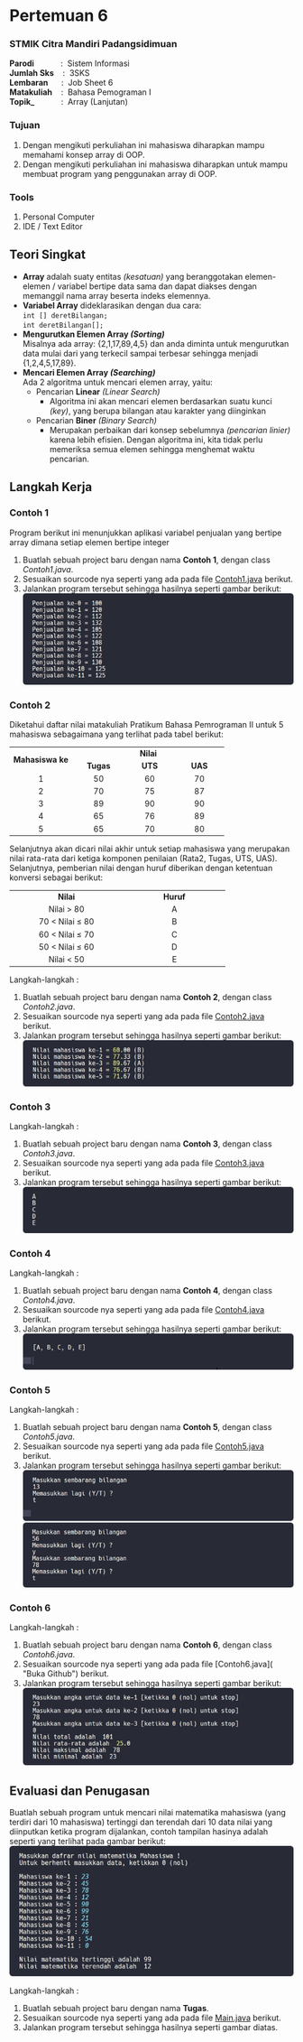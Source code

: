 # Pertemuan 6

### STMIK Citra Mandiri Padangsidimuan

**Parodi**&nbsp;&nbsp;&nbsp;&nbsp;&nbsp;&nbsp;&nbsp;&nbsp;&nbsp;&nbsp;&nbsp;&nbsp;:&nbsp;&nbsp;Sistem Informasi <br>
**Jumlah Sks**&nbsp;&nbsp;&nbsp;&nbsp;:&nbsp;&nbsp;3SKS <br>
**Lembaran**&nbsp;&nbsp;&nbsp;&nbsp;&nbsp;&nbsp;:&nbsp;&nbsp;Job Sheet 6 <br>
**Matakuliah**&nbsp;&nbsp;&nbsp;&nbsp;:&nbsp;&nbsp;Bahasa Pemograman I <br>
**Topik_**&nbsp;&nbsp;&nbsp;&nbsp;&nbsp;&nbsp;&nbsp;&nbsp;&nbsp;&nbsp;&nbsp;&nbsp;:&nbsp;&nbsp;Array (Lanjutan)

### Tujuan

1. Dengan mengikuti perkuliahan ini mahasiswa diharapkan mampu memahami konsep array di OOP.
2. Dengan mengikuti perkuliahan ini mahasiswa diharapkan untuk mampu membuat program yang penggunakan array di OOP.

### Tools

1. Personal Computer
2. IDE / Text Editor

## Teori Singkat

+ **Array** adalah suaty entitas _(kesatuan)_ yang beranggotakan elemen-elemen / variabel bertipe data sama dan dapat diakses dengan memanggil nama array beserta indeks elemennya.
+ **Variabel Array** dideklarasikan dengan dua cara: <br>
	`int [] deretBilangan;` <br>
	`int deretBilangan[];`
+ **Mengurutkan Elemen Array _(Sorting)_** <br>
  Misalnya ada array: {2,1,17,89,4,5} dan anda diminta untuk mengurutkan data mulai dari yang terkecil sampai terbesar sehingga menjadi {1,2,4,5,17,89}.
+ **Mencari Elemen Array _(Searching)_** <br>
  Ada 2 algoritma untuk mencari elemen array, yaitu:
  - Pencarian **Linear** _(Linear Search)_
  	+ Algoritma ini akan mencari elemen berdasarkan suatu kunci _(key)_, yang berupa bilangan atau karakter yang diinginkan
  - Pencarian **Biner** _(Binary Search)_
  	+ Merupakan perbaikan dari konsep sebelumnya _(pencarian linier)_ karena lebih efisien. Dengan algoritma ini, kita tidak perlu memeriksa semua elemen sehingga menghemat waktu pencarian.

## Langkah Kerja

### Contoh 1

Program berikut ini menunjukkan aplikasi variabel penjualan yang bertipe array dimana setiap elemen bertipe integer
1. Buatlah sebuah project baru dengan nama **Contoh 1**, dengan class *Contoh1.java*.
2. Sesuaikan sourcode nya seperti yang ada pada file [Contoh1.java](https://github.com/Fajar-ab/Pemograman-Dasar-JAVA-SCM/blob/master/Pertemuan%2006/Contoh%201/src/com/contoh1/Contoh1.java "Buka Github") berikut.
3. Jalankan program tersebut sehingga hasilnya seperti gambar berikut: <br>
![Output - Contoh 1](https://github.com/Fajar-ab/Pemograman-Dasar-JAVA-SCM/blob/master/Image/%23P06%20-%2001.png "Output - Contoh 1")

### Contoh 2

Diketahui daftar nilai matakuliah Pratikum Bahasa Pemrograman II untuk 5 mahasiswa sebagaimana yang terlihat pada tabel berikut:
<table>
	<tr>
		<td rowspan="2"><center><b>Mahasiswa ke</b></center></td>
		<td colspan="3"><center><b>Nilai</b></center></td>
	</tr>
	<tr>
		<td><center><b>&nbsp;&nbsp;&nbsp;&nbsp;&nbsp;Tugas&nbsp;&nbsp;&nbsp;&nbsp;&nbsp;</b></center></td>
		<td><center><b>&nbsp;&nbsp;&nbsp;&nbsp;&nbsp;&nbsp;UTS&nbsp;&nbsp;&nbsp;&nbsp;&nbsp;&nbsp;</b></center></td>
		<td><center><b>&nbsp;&nbsp;&nbsp;&nbsp;&nbsp;&nbsp;UAS&nbsp;&nbsp;&nbsp;&nbsp;&nbsp;&nbsp;</b></center></td>
	</tr>
	<tr>
		<td><center>1</center></td>
		<td><center>50</center></td>
		<td><center>60</center></td>
		<td><center>70</center></td>
	</tr>
	<tr>
		<td><center>2</center></td>
		<td><center>70</center></td>
		<td><center>75</center></td>
		<td><center>87</center></td>
	</tr>
	<tr>
		<td><center>3</center></td>
		<td><center>89</center></td>
		<td><center>90</center></td>
		<td><center>90</center></td>
	</tr>
	<tr>
		<td><center>4</center></td>
		<td><center>65</center></td>
		<td><center>76</center></td>
		<td><center>89</center></td>
	</tr>
	<tr>
		<td><center>5</center></td>
		<td><center>65</center></td>
		<td><center>70</center></td>
		<td><center>80</center></td>
	</tr>
</table>

Selanjutnya akan dicari nilai akhir untuk setiap mahasiswa yang merupakan nilai rata-rata dari ketiga komponen penilaian (Rata2, Tugas, UTS, UAS). Selanjutnya, pemberian nilai dengan huruf diberikan dengan ketentuan konversi sebagai berikut:
<table>
	<tr>
		<td><center><b>&nbsp;&nbsp;&nbsp;&nbsp;&nbsp;&nbsp;&nbsp;&nbsp;&nbsp;&nbsp;&nbsp;&nbsp;&nbsp;&nbsp;&nbsp;&nbsp;&nbsp;&nbsp;&nbsp;&nbsp;&nbsp;Nilai&nbsp;&nbsp;&nbsp;&nbsp;&nbsp;&nbsp;&nbsp;&nbsp;&nbsp;&nbsp;&nbsp;&nbsp;&nbsp;&nbsp;&nbsp;&nbsp;&nbsp;&nbsp;&nbsp;&nbsp;&nbsp;</b></center></td>
		<td><center><b>&nbsp;&nbsp;&nbsp;&nbsp;&nbsp;&nbsp;&nbsp;&nbsp;&nbsp;&nbsp;&nbsp;&nbsp;&nbsp;&nbsp;&nbsp;&nbsp;&nbsp;Huruf&nbsp;&nbsp;&nbsp;&nbsp;&nbsp;&nbsp;&nbsp;&nbsp;&nbsp;&nbsp;&nbsp;&nbsp;&nbsp;&nbsp;&nbsp;&nbsp;&nbsp;</b></center></td>
	</tr>
	<tr>
		<td><center>Nilai &gt; 80</center></td>
		<td><center>A</center></td>
	</tr>
	<tr>
		<td><center>70 &lt; Nilai &le; 80</center></td>
		<td><center>B</center></td>
	</tr>
	<tr>
		<td><center>60 &lt; Nilai &le; 70</center></td>
		<td><center>C</center></td>
	</tr>
	<tr>
		<td><center>50 &lt; Nilai &le; 60</center></td>
		<td><center>D</center></td>
	</tr>
	<tr>
		<td><center>Nilai &lt; 50</center></td>
		<td><center>E</center></td>
	</tr>
</table>

Langkah-langkah :<br>
1. Buatlah sebuah project baru dengan nama **Contoh 2**, dengan class *Contoh2.java*.
2. Sesuaikan sourcode nya seperti yang ada pada file [Contoh2.java](https://github.com/Fajar-ab/Pemograman-Dasar-JAVA-SCM/blob/master/Pertemuan%2006/Contoh%202/src/com/contoh2/Contoh2.java "Buka Github") berikut.
3. Jalankan program tersebut sehingga hasilnya seperti gambar berikut: <br>
![Output - Contoh 2](https://github.com/Fajar-ab/Pemograman-Dasar-JAVA-SCM/blob/master/Image/%23P06%20-%2002.png "Output - Contoh 2")

### Contoh 3

Langkah-langkah :<br>
1. Buatlah sebuah project baru dengan nama **Contoh 3**, dengan class *Contoh3.java*.
2. Sesuaikan sourcode nya seperti yang ada pada file [Contoh3.java](https://github.com/Fajar-ab/Pemograman-Dasar-JAVA-SCM/blob/master/Pertemuan%2006/Contoh%203/src/com/contoh3/Contoh3.java "Buka Github") berikut.
3. Jalankan program tersebut sehingga hasilnya seperti gambar berikut: <br>
![Output - Contoh 3](https://github.com/Fajar-ab/Pemograman-Dasar-JAVA-SCM/blob/master/Image/%23P06%20-%2003.png "Output - Contoh 3")

### Contoh 4

Langkah-langkah :<br>
1. Buatlah sebuah project baru dengan nama **Contoh 4**, dengan class *Contoh4.java*.
2. Sesuaikan sourcode nya seperti yang ada pada file [Contoh4.java](https://github.com/Fajar-ab/Pemograman-Dasar-JAVA-SCM/blob/master/Pertemuan%2006/Contoh%204/src/com/contoh4/Contoh4.java "Buka Github") berikut.
3. Jalankan program tersebut sehingga hasilnya seperti gambar berikut: <br>
![Output - Contoh 4](https://github.com/Fajar-ab/Pemograman-Dasar-JAVA-SCM/blob/master/Image/%23P06%20-%2004.png "Output - Contoh 4")

### Contoh 5

Langkah-langkah :<br>
1. Buatlah sebuah project baru dengan nama **Contoh 5**, dengan class *Contoh5.java*.
2. Sesuaikan sourcode nya seperti yang ada pada file [Contoh5.java](https://github.com/Fajar-ab/Pemograman-Dasar-JAVA-SCM/blob/master/Pertemuan%2006/Contoh%205/src/com/contoh5/Contoh5.java "Buka Github") berikut.
3. Jalankan program tersebut sehingga hasilnya seperti gambar berikut: <br>
![Output - Contoh 5](https://github.com/Fajar-ab/Pemograman-Dasar-JAVA-SCM/blob/master/Image/%23P06%20-%2005.png "Output - Contoh 5 #1")
![Output - Contoh 5](https://github.com/Fajar-ab/Pemograman-Dasar-JAVA-SCM/blob/master/Image/%23P06%20-%2006.png "Output - Contoh 5 #2")

### Contoh 6

Langkah-langkah :<br>
1. Buatlah sebuah project baru dengan nama **Contoh 6**, dengan class *Contoh6.java*.
2. Sesuaikan sourcode nya seperti yang ada pada file [Contoh6.java]( "Buka Github") berikut.
3. Jalankan program tersebut sehingga hasilnya seperti gambar berikut: <br>
![Output - Contoh 6](https://github.com/Fajar-ab/Pemograman-Dasar-JAVA-SCM/blob/master/Image/%23P06%20-%2007.png "Output - Contoh 6")

## Evaluasi dan Penugasan

Buatlah sebuah program untuk mencari nilai matematika mahasiswa (yang terdiri dari 10 mahasiswa) tertinggi dan terendah dari 10 data nilai yang diinputkan ketika program dijalankan, contoh tampilan hasinya adalah seperti yang terlihat pada gambar berikut: <br>
![Output - Tugas](https://github.com/Fajar-ab/Pemograman-Dasar-JAVA-SCM/blob/master/Image/%23P06%20-%2008.png "Output - Tugas")

Langkah-langkah :<br>
1. Buatlah sebuah project baru dengan nama **Tugas**.
2. Sesuaikan sourcode nya seperti yang ada pada file [Main.java](https://github.com/Fajar-ab/Pemograman-Dasar-JAVA-SCM/blob/master/Pertemuan%2006/Contoh%206/src/com/contoh6/Contoh6.java "Buka Github") berikut.
3. Jalankan program tersebut sehingga hasilnya seperti gambar diatas.
